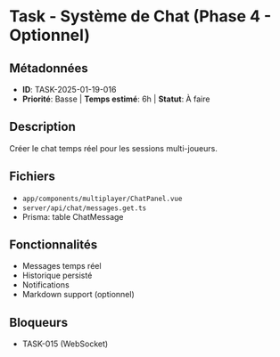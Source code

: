 # Task - Système de Chat (Phase 4 - Optionnel)

## Métadonnées
- **ID**: TASK-2025-01-19-016
- **Priorité**: Basse | **Temps estimé**: 6h | **Statut**: À faire

## Description
Créer le chat temps réel pour les sessions multi-joueurs.

## Fichiers
- `app/components/multiplayer/ChatPanel.vue`
- `server/api/chat/messages.get.ts`
- Prisma: table ChatMessage

## Fonctionnalités
- Messages temps réel
- Historique persisté
- Notifications
- Markdown support (optionnel)

## Bloqueurs
- TASK-015 (WebSocket)
